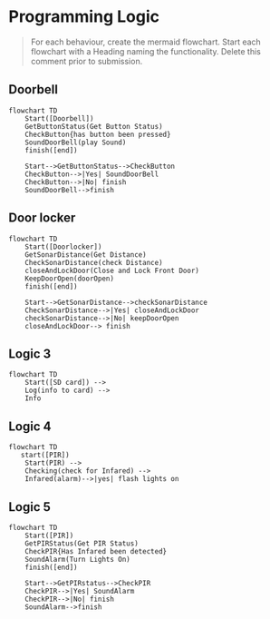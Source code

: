 # Programming Logic

> For each behaviour, create the mermaid flowchart. Start each flowchart with a Heading naming the functionality. Delete this comment prior to submission.

## Doorbell

```mermaid
flowchart TD
    Start([Doorbell])
    GetButtonStatus(Get Button Status)
    CheckButton{has button been pressed}
    SoundDoorBell(play Sound)
    finish([end])

    Start-->GetButtonStatus-->CheckButton
    CheckButton-->|Yes| SoundDoorBell
    CheckButton-->|No| finish
    SoundDoorBell-->finish    
```
## Door locker
```mermaid
flowchart TD
    Start([Doorlocker])
    GetSonarDistance(Get Distance)
    CheckSonarDistance(check Distance)
    closeAndLockDoor(Close and Lock Front Door)
    KeepDoorOpen(doorOpen)
    finish([end])

    Start-->GetSonarDistance-->checkSonarDistance
    CheckSonarDistance-->|Yes| closeAndLockDoor
    checkSonarDistance-->|No| keepDoorOpen
    closeAndLockDoor--> finish    
```
##   Logic 3
```mermaid
flowchart TD
    Start([SD card]) -->
    Log(info to card) -->
    Info 
```


## Logic 4
```mermaid
flowchart TD
   start([PIR])
    Start(PIR) -->
    Checking(check for Infared) -->
    Infared(alarm)-->|yes| flash lights on 
```

## Logic 5
```mermaid 
flowchart TD
    Start([PIR])
    GetPIRStatus(Get PIR Status)
    CheckPIR{Has Infared been detected}
    SoundAlarm(Turn Lights On)
    finish([end])
    
    Start-->GetPIRstatus-->CheckPIR
    CheckPIR-->|Yes| SoundAlarm
    CheckPIR-->|No| finish
    SoundAlarm-->finish    
